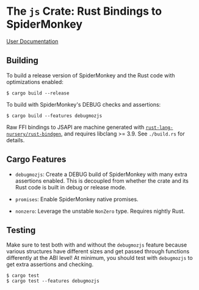 # The `js` Crate: Rust Bindings to SpiderMonkey

[User Documentation](http://doc.servo.org/js/)

## Building

To build a release version of SpiderMonkey and the Rust code with optimizations
enabled:

```
$ cargo build --release
```

To build with SpiderMonkey's DEBUG checks and assertions:

```
$ cargo build --features debugmozjs
```

Raw FFI bindings to JSAPI are machine generated with
[`rust-lang-nursery/rust-bindgen`][bindgen], and requires libclang >= 3.9. See
`./build.rs` for details.

[bindgen]: https://github.com/rust-lang-nursery/rust-bindgen

## Cargo Features

* `debugmozjs`: Create a DEBUG build of SpiderMonkey with many extra assertions
  enabled. This is decoupled from whether the crate and its Rust code is built
  in debug or release mode.

* `promises`: Enable SpiderMonkey native promises.

* `nonzero`: Leverage the unstable `NonZero` type. Requires nightly Rust.

## Testing

Make sure to test both with and without the `debugmozjs` feature because various
structures have different sizes and get passed through functions differently at
the ABI level! At minimum, you should test with `debugmozjs` to get extra
assertions and checking.

```
$ cargo test
$ cargo test --features debugmozjs
```
